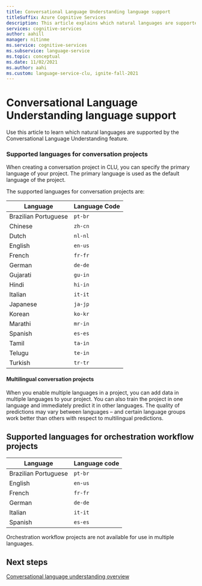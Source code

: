 ```yaml
---
title: Conversational Language Understanding language support
titleSuffix: Azure Cognitive Services
description: This article explains which natural languages are supported by the Conversational Language Understanding feature of Azure Cognitive Service for Language.
services: cognitive-services
author: aahill
manager: nitinme
ms.service: cognitive-services
ms.subservice: language-service
ms.topic: conceptual
ms.date: 11/02/2021
ms.author: aahi
ms.custom: language-service-clu, ignite-fall-2021
---
```


# Conversational Language Understanding language support 

Use this article to learn which natural languages are supported by the Conversational Language Understanding feature.

### Supported languages for conversation projects

When creating a conversation project in CLU, you can specify the primary language of your project. The primary language is used as the default language of the project.

The supported languages for conversation projects are:

| **Language** | **Language Code** |
| --- | --- |
| Brazilian Portuguese | `pt-br` |
| Chinese | `zh-cn` |
| Dutch | `nl-nl` |
| English | `en-us` |
| French | `fr-fr` |
| German | `de-de` |
| Gujarati | `gu-in` |
| Hindi | `hi-in` |
| Italian | `it-it` |
| Japanese | `ja-jp` |
| Korean | `ko-kr` |
| Marathi | `mr-in` |
| Spanish | `es-es` |
| Tamil | `ta-in` |
| Telugu | `te-in` |
| Turkish | `tr-tr` |

#### Multilingual conversation projects

When you enable multiple languages in a project, you can add data in multiple languages to your project. You can also train the project in one language and immediately predict it in other languages. The quality of predictions may vary between languages – and certain language groups work better than others with respect to multilingual predictions.


## Supported languages for orchestration workflow projects

|Language| Language code |
|---|---|
| Brazilian Portuguese | `pt-br` |
| English | `en-us` |
| French | `fr-fr` |
| German | `de-de` |
| Italian | `it-it` |
| Spanish | `es-es` |

Orchestration workflow projects are not available for use in multiple languages.

## Next steps

[Conversational language understanding overview](overview.md)
